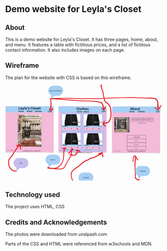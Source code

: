 <h1>Demo website for Leyla's Closet</h1>

<h2>About</h2>

<p>
  This is a demo website for Leyla's Closet. It has three pages, home, about, and menu. It features a table with fictitious prices, and a list of fictitous contact information. It also includes images on each page.
</p>

<h2> Wireframe </h2>

<p> The plan for the website with CSS is based on this wireframe.</p> 
<img title="Wireframe for site with Bootstrap." src="./docs/WireFrame.png">
<h2>Technology used</h2>

<p>
  The project uses HTML, CSS
</p>
<h2>Credits and Acknowledgements</h2>

<p>
  The photos were downloaded from unslpash.com
</p>
<p>
  Parts of the CSS and HTML were referenced from w3schools and MDN.
</p>
